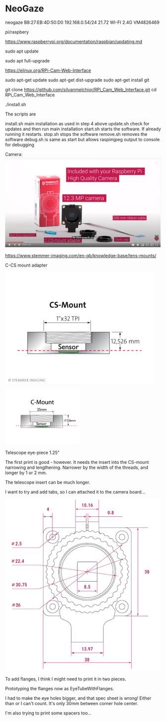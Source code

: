# NeoGaze

neogaze	B8:27:EB:4D:50:D0	192.168.0.54/24	21.72	WI-FI 2.4G VM4826469

pi/raspbery


https://www.raspberrypi.org/documentation/raspbian/updating.md

sudo apt update

sudo apt full-upgrade



https://elinux.org/RPi-Cam-Web-Interface


sudo apt-get update
sudo apt-get dist-upgrade
sudo apt-get install git

git clone https://github.com/silvanmelchior/RPi_Cam_Web_Interface.git
cd RPi_Cam_Web_Interface

./install.sh

The scripts are

install.sh main installation as used in step 4 above
update.sh check for updates and then run main installation
start.sh starts the software. If already running it restarts.
stop.sh stops the software
remove.sh removes the software
debug.sh is same as start but allows raspimjpeg output to console for debugging

Camera:
![Alt text](./camera01.png)

https://www.stemmer-imaging.com/en-gb/knowledge-base/lens-mounts/

C-CS mount adapter

![Alt text](./CS-Mount-I0.png)

![Alt text](./C-Mount-I1.png)

Telescope eye-piece 1.25"

The first print is good - however.
It needs the insert into the CS-mount narrowing and lengthening.
Narrower by the width of the threads, and longer by 1 or 2 mm.

The telescope insert can be much longer.

I want to try and add tabs, so I can attached it to the camera board...

![Alt text](./PiHQSpec.png)

To add flanges, I think I might need to print it in two pieces.

Prototyping the flanges now as EyeTubeWithFlanges.

I had to make the eye holes bigger, and that spec sheet is wrong! Either than or I can't count.
It's only 30mm between corner hole center.

I'm also trying to print some spacers too...